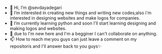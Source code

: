 - 👋 Hi, I’m @sevdayadegari
- 👀 I’m interested in creating new things and writing new codes;also i'm interested in designing websites and make logos for companies.
- 🌱 I’m currently learning python and soon I'll start learning designing and making logos and websites.
- 💞️ due to I'm new here and I'm a begginer I can't collaborate on anything.
- 📫 How to reach me:you guys can just leave a comment on my repositoris and I'll answer back to you guys✨

<!---
sevdayadegari/sevdayadegari is a ✨ special ✨ repository because its `README.md` (this file) appears on your GitHub profile.
You can click the Preview link to take a look at your changes.
--->
